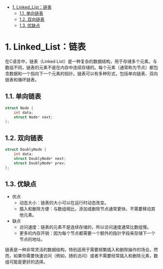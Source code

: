 - [1. Linked\_List：链表](#1-linked_list链表)
  - [1.1. 单向链表](#11-单向链表)
  - [1.2. 双向链表](#12-双向链表)
  - [1.3. 优缺点](#13-优缺点)


# 1. Linked_List：链表
在C语言中，链表（Linked List）是一种复杂的数据结构，用于存储多个元素。与数组不同，链表的元素不是在内存中连续存储的。每个元素（通常称为节点）都包含数据和一个指向下一个元素的指针。链表可以有多种形式，包括单向链表、双向链表和循环链表。

## 1.1. 单向链表
```c
struct Node {
    int data;
    struct Node* next;
};
```
## 1.2. 双向链表
```c
struct DoublyNode {
    int data;
    struct DoublyNode* next;
    struct DoublyNode* prev;
};

```
## 1.3. 优缺点
- 优点
    - 动态大小：链表的大小可以在运行时动态改变。
    - 插入和删除方便：与数组相比，添加或删除节点通常更快，不需要移动其他元素。
- 缺点
    - 访问速度：链表的元素不是连续存储的，所以访问速度通常比数组慢。
    - 更多的内存开销：因为每个节点都需要一个额外的指针字段来存储下一个节点的地址。

链表是一种非常灵活的数据结构，特别适用于需要频繁插入和删除操作的场合。然而，如果你需要快速访问（例如，随机访问）或者不需要经常插入和删除元素，数组可能是更好的选择。